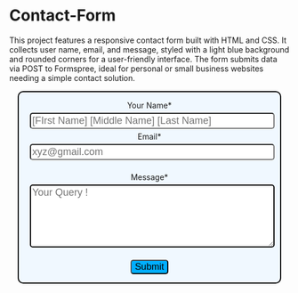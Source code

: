 # Contact-Form
This project features a responsive contact form built with HTML and CSS. It collects user name, email, and message, styled with a light blue background and rounded corners for a user-friendly interface. The form submits data via POST to Formspree, ideal for personal or small business websites needing a simple contact solution.

<!DOCTYPE html>
<html lang="en">
<head>
    <meta charset="UTF-8">
    <meta name="viewport" content="width=device-width, initial-scale=1.0">
    <title>Document</title>
    <style>
        form{
            text-align: center;
            margin: 3%;
            padding: 3%;
            width: auto;
            height: auto;
            background-color: aliceblue;
            border-radius: 10px;
            border: 2px solid;
            border-color: black;
        }
        #name, #email, #message{
            font-family:Arial, Helvetica, sans-serif;
            font-size: large;
            padding: 2px;
            margin: 5px;
            width: 100%;
            border-radius: 5px;
        }
        textarea{
            border-radius: 10px;
            width: 100%;
            border: 2px solid black;
        }
        .submit{
            text-align: center;
            background-color: rgb(0, 174, 255);
            font-family: Impact, Haettenschweiler, 'Arial Narrow Bold', sans-serif;
            font-size: larger;
            border-radius: 5px;
        }
    </style>
<body>
    <form action="https://formspree.io/f/mkgwryno" method="post">
        <label for="name" style="padding: 10px;">Your Name*</label>
        <br><input type="text" name="name" id="name" required placeholder="[FIrst Name] [Middle Name] [Last Name]">
        <br>
        <label for="email" style="padding: 10px;">Email*</label>
        <br>
        <input type="email" name="email" id="email" required placeholder="xyz@gmail.com">
        <br><br>
        <label for="message" style="padding: 10px;">Message*</label>
        <br>
        <textarea name="message" id="message" rows="5" cols="10" required placeholder="Your Query !"></textarea>
        <br><br>
        <input type="submit" value="Submit" class="submit">
    </form>
</body>
</html>

